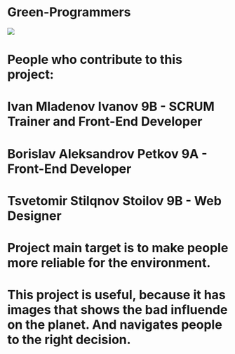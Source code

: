 # Green-Programmers

<img src="../Green-Programmers/photos/pic2.png">

# People who  contribute to this project:
# Ivan Mladenov Ivanov 9B - SCRUM Trainer and Front-End Developer
# Borislav Aleksandrov Petkov 9A - Front-End Developer
# Tsvetomir Stilqnov Stoilov 9B - Web Designer

# Project main target is to make people more reliable for the environment.

# This project is useful, because it has images that shows the bad influende on the planet. And navigates people to the right decision.
